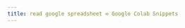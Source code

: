 ```yaml
---
title: read google spreadsheet ∞ Google Colab Snippets
---
```


<script src="https://gist.github.com/andilabs/d8a70bad6a3817f32d74039b6805bb1b.js"></script>
